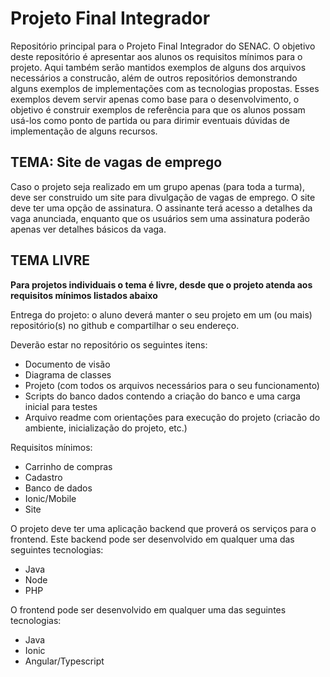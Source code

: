 # Projeto Final Integrador

Repositório principal para o Projeto Final Integrador do SENAC. O objetivo deste repositório é apresentar aos alunos os requisitos mínimos para o projeto. Aqui também serão mantidos exemplos de alguns dos arquivos necessários a construcão, além de outros repositórios demonstrando alguns exemplos de implementações com as tecnologias propostas. Esses exemplos devem servir apenas como base para o desenvolvimento, o objetivo é construir exemplos de referência para que os alunos possam usá-los como ponto de partida ou para dirimir eventuais dúvidas de implementação de alguns recursos.

## TEMA: Site de vagas de emprego
Caso o projeto seja realizado em um grupo apenas (para toda a turma), deve ser construido um site para divulgação de vagas de emprego. O site deve ter uma opção de assinatura. O assinante terá acesso a detalhes da vaga anunciada, enquanto que os usuários sem uma assinatura poderão apenas ver detalhes básicos da vaga.

## TEMA LIVRE
<b>Para projetos individuais o tema é livre, desde que o projeto atenda aos requisitos mínimos listados abaixo</b>

Entrega do projeto: o aluno deverá manter o seu projeto em um (ou mais) repositório(s) no github e compartilhar o seu endereço.

Deverão estar no repositório os seguintes itens:

-  Documento de visão
-  Diagrama de classes
-  Projeto (com todos os arquivos necessários para o seu funcionamento)
-  Scripts do banco dados contendo a criação do banco e uma carga inicial para testes
-  Arquivo readme com orientações para execução do projeto (criacão do ambiente, inicialização do projeto, etc.)

Requisitos mínimos:

- Carrinho de compras
- Cadastro
- Banco de dados
- Ionic/Mobile
- Site

O projeto deve ter uma aplicação backend que proverá os serviços para o frontend. Este backend pode ser desenvolvido em qualquer uma das seguintes tecnologias:

- Java
- Node
- PHP

O frontend pode ser desenvolvido em qualquer uma das seguintes tecnologias:

- Java
- Ionic
- Angular/Typescript
